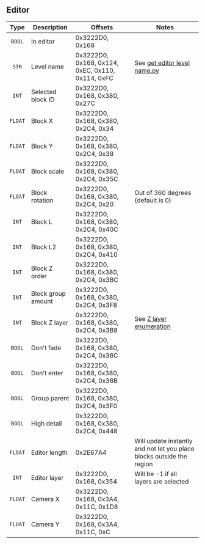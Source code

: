 ## Editor

| Type | Description | Offsets | Notes |
| :--: | ----------- | ------- | ----- |
| `BOOL` | In editor | 0x3222D0, 0x168 |
| `STR` | Level name | 0x3222D0, 0x168, 0x124, 0xEC, 0x110, 0x114, 0xFC | See [get editor level name.py](/2.113/scripts/get%20editor%20level%20name.py) |
| `INT` | Selected block ID | 0x3222D0, 0x168, 0x380, 0x27C |
| `FLOAT` | Block X | 0x3222D0, 0x168, 0x380, 0x2C4, 0x34 |
| `FLOAT` | Block Y | 0x3222D0, 0x168, 0x380, 0x2C4, 0x38 |
| `FLOAT` | Block scale | 0x3222D0, 0x168, 0x380, 0x2C4, 0x35C |
| `FLOAT` | Block rotation | 0x3222D0, 0x168, 0x380, 0x2C4, 0x20 | Out of 360 degrees (default is 0) |
| `INT` | Block L | 0x3222D0, 0x168, 0x380, 0x2C4, 0x40C |
| `INT` | Block L2 | 0x3222D0, 0x168, 0x380, 0x2C4, 0x410 |
| `INT` | Block Z order | 0x3222D0, 0x168, 0x380, 0x2C4, 0x3BC |
| `INT` | Block group amount | 0x3222D0, 0x168, 0x380, 0x2C4, 0x3F8 |
| `INT` | Block Z layer | 0x3222D0, 0x168, 0x380, 0x2C4, 0x3B8 | See [Z layer enumeration](/2.113/enumerations/z%20layer.md) |
| `BOOL` | Don't fade | 0x3222D0, 0x168, 0x380, 0x2C4, 0x36C |
| `BOOL` | Don't enter | 0x3222D0, 0x168, 0x380, 0x2C4, 0x36B |
| `BOOL` | Group parent | 0x3222D0, 0x168, 0x380, 0x2C4, 0x3F0 |
| `BOOL` | High detail | 0x3222D0, 0x168, 0x380, 0x2C4, 0x448 |
| `FLOAT` | Editor length | 0x2E67A4 | Will update instantly and not let you place blocks outside the region |
| `INT` | Editor layer | 0x3222D0, 0x168, 0x354 | Will be -1 if all layers are selected |
| `FLOAT` | Camera X | 0x3222D0, 0x168, 0x3A4, 0x11C, 0x1D8 |
| `FLOAT` | Camera Y | 0x3222D0, 0x168, 0x3A4, 0x11C, 0xC |